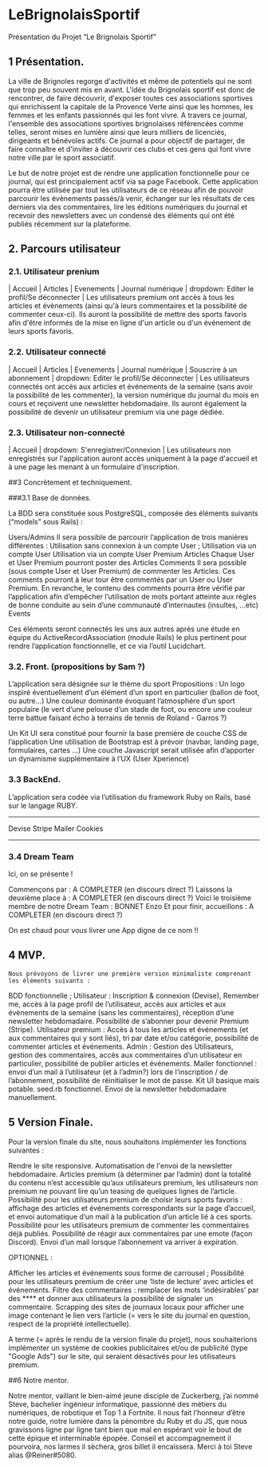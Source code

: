 # LeBrignolaisSportif

Présentation du Projet “Le Brignolais Sportif”


## 1 Présentation.

La ville de Brignoles regorge d'activités et même de potentiels qui ne sont que trop peu souvent mis en avant. L'idée du Brignolais sportif est donc de rencontrer, de faire découvrir, d'exposer toutes ces associations sportives qui enrichissent la capitale de la Provence Verte ainsi que les hommes, les femmes et les enfants passionnés qui les font vivre. A travers ce journal, l'ensemble des associations sportives brignolaises référencées comme telles, seront mises en lumière ainsi que leurs milliers de licenciés, dirigeants et bénévoles actifs. Ce journal a pour objectif de partager, de faire connaître et d'inviter à découvrir ces clubs et ces gens qui font vivre notre ville par le sport associatif.

Le but de notre projet est de rendre une application fonctionnelle pour ce journal, qui est principalement actif via sa page Facebook. Cette application pourra être utilisée par tout les utilisateurs de ce réseau afin de pouvoir parcourir les évènements passés/à venir, échanger sur les résultats de ces derniers via des commentaires, lire les éditions numériques du journal et recevoir des newsletters avec un condensé des éléments qui ont été publiés récemment sur la plateforme.


## 2. Parcours utilisateur

### 2.1. Utilisateur prenium
| Accueil | Articles | Evenements | Journal numérique | dropdown: Editer le profil/Se déconnecter |
Les utilisateurs premium ont accès à tous les articles et évènements (ainsi qu'à leurs commentaires et la possibilité de commenter ceux-ci). Ils auront la possibilité de mettre des sports favoris afin d'être informés de la mise en ligne d'un article ou d'un événement de leurs sports favoris.

### 2.2. Utilisateur connecté
| Accueil | Articles | Evenements | Journal numérique | Souscrire à un abonnement  | dropdown: Editer le profil/Se déconnecter |
Les utilisateurs connectés ont accès aux articles et événements de la semaine (sans avoir la possibilité de les commenter), la version numérique du journal du mois en cours et reçoivent une newsletter hebdomadaire. Ils auront également la possibilité de devenir un utilisateur premium via une page dédiée.

### 2.3. Utilisateur non-connecté
| Accueil | dropdown: S'enregistrer/Connexion |
Les utilisateurs non enregistrés sur l'application auront accès uniquement à la page d'accueil et à une page les menant à un formulaire d'inscription.


##3 Concrètement et techniquement.

###3.1 Base de données.

La BDD sera constituée sous PostgreSQL, composée des éléments suivants (“models” sous Rails) :

Users/Admins
Il sera possible de parcourir l’application de trois manières différentes :
Utilisation sans connexion à un compte User ;
Utilisation via un compte User
Utilisation via un compte User Premium
Articles
Chaque User et User Premium pourront poster des Articles 
Comments
Il sera possible (sous compte User et User Premium) de commenter les Articles.
Ces comments pourront à leur tour être commentés par un User ou User Premium.
En revanche, le contenu des comments pourra être vérifié par l’application afin d’empêcher l’utilisation de mots portant atteinte aux règles de bonne conduite au sein d’une communauté d’internautes (insultes, …etc) 
Events

Ces éléments seront connectés les uns aux autres après une étude en équipe du ActiveRecordAssociation (module Rails)  le plus pertinent pour rendre l’application fonctionnelle, et ce via l’outil Lucidchart.

### 3.2. Front. (propositions by Sam ?)

L’application sera désignée sur le thème du sport
Propositions :
Un logo inspiré éventuellement d’un élément d’un sport en particulier (ballon de foot, ou autre…)
Une couleur dominante évoquant l’atmosphère d’un sport populaire (le vert d’une pelouse d’un stade de foot, ou encore une couleur terre battue faisant écho à terrains de tennis de Roland - Garros ?)

Un Kit UI sera constitué pour fournir la base première de couche CSS de l’application
Une utilisation de Bootstrap est à prévoir (navbar, landing page, formulaires, cartes …)
Une couche Javascript serait utilisée afin d’apporter un dynamisme supplémentaire à l’UX (User Xperience)


### 3.3 BackEnd.

L’application sera codée via l’utilisation du framework Ruby on Rails, basé sur le langage RUBY.
***
Devise
Stripe
Mailer
Cookies
***

### 3.4 Dream Team

Ici, on se présente !

Commençons par : A COMPLETER (en discours direct ?)
Laissons la deuxième place à :  A COMPLETER (en discours direct ?)
Voici le troisième membre de notre Dream Team :  BONNET Enzo
Et pour finir, accueillons :  A COMPLETER (en discours direct ?)

On est chaud pour vous livrer une App digne de ce nom !!


## 4 MVP.

	Nous prévoyons de livrer une première version minimaliste comprenant les éléments suivants : 

BDD fonctionnelle ;
Utilisateur : Inscription & connexion (Devise), Remember me, accès à la page profil de l’utilisateur, accès aux articles et aux évènements de la semaine (sans les commentaires), réception d’une newsletter hebdomadaire. Possibilité de s’abonner pour devenir Premium (Stripe).
Utilisateur premium : Accès à tous les articles et événements (et aux commentaires qui y sont liés), tri par date et/ou catégorie, possibilité de commenter articles et événements.
Admin : Gestion des Utilisateurs, gestion des commentaires, accès aux commentaires d’un utilisateur en particulier, possibilité de publier articles et événements.
Mailer fonctionnel : envoi d’un mail à l’utilisateur (et à l’admin?) lors de l’inscription / de l’abonnement, possibilité de réinitialiser le mot de passe.
Kit UI basique mais potable.
seed.rb fonctionnel.
Envoi de la newsletter hebdomadaire manuellement.


## 5 Version Finale.

Pour la version finale du site, nous souhaitons implémenter les fonctions suivantes :

Rendre le site responsive.
Automatisation de l'envoi de la newsletter hebdomadaire.
Articles premium (à déterminer par l’admin) dont la totalité du contenu n’est accessible qu’aux utilisateurs premium, les utilisateurs non premium ne pouvant lire qu’un teasing de quelques lignes de l’article.
Possibilité pour les utilisateurs premium de choisir leurs sports favoris : affichage des articles et événements correspondants sur la page d’accueil, et envoi automatique d’un mail à la publication d’un article lié à ces sports. 
Possibilité pour les utilisateurs premium de commenter les commentaires déjà publiés.
Possibilité de réagir aux commentaires par une emote (façon Discord).
Envoi d’un mail lorsque l’abonnement va arriver à expiration.

OPTIONNEL :

Afficher les articles et événements sous forme de carrousel ;
Possibilité pour les utilisateurs premium de créer une ‘liste de lecture’ avec articles et événements.
Filtre des commentaires : remplacer les mots ‘indésirables’ par des **** et donner aux utilisateurs la possibilité de signaler un commentaire.
Scrapping des sites de journaux locaux pour afficher une image contenant le lien vers l’article (= vers le site du journal en question, respect de la propriété intellectuelle).

A terme (= après le rendu de la version finale du projet), nous souhaiterions implémenter un système de cookies publicitaires et/ou de publicité (type "Google Ads") sur le site, qui seraient désactivés pour les utilisateurs premium.


##6 Notre mentor.

Notre mentor, vaillant le bien-aimé jeune disciple de Zuckerberg, j’ai nommé Steve, bachelier ingénieur informatique, passionné des métiers du numériques, de robotique et Top 1 à Fortnite.
Il nous fait l’honneur d’être notre guide, notre lumière dans la pénombre du Ruby et du JS, que nous gravissons ligne par ligne tant bien que mal en espérant voir le bout de cette épique et interminable épopée.
Conseil et accompagnement il pourvoira, nos larmes il sèchera, gros billet il encaissera.
Merci à toi Steve alias @Reiner#5080.
